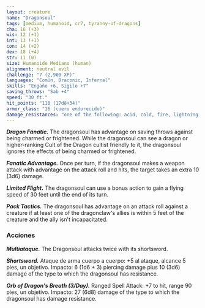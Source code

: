 ```yaml
---
layout: creature
name: "Dragonsoul"
tags: [medium, humanoid, cr7, tyranny-of-dragons]
cha: 16 (+3)
wis: 12 (+1)
int: 13 (+1)
con: 14 (+2)
dex: 18 (+4)
str: 11 (0)
size: Humanoide Mediano (human)
alignment: neutral evil
challenge: "7 (2,900 XP)"
languages: "Común, Draconic, Infernal"
skills: "Engaño +6, Sigilo +7"
saving_throws: "Sab +4"
speed: "30 ft."
hit_points: "110 (17d8+34)"
armor_class: "16 (cuero endurecido)"
damage_resistances: "one of the following: acid, cold, fire, lightning or poison"
---
```


***Dragon Fanatic.*** The dragonsoul has advantage on saving throws against being charmed or frightened. While the dragonsoul can see a dragon or higher-ranking Cult of the Dragon cultist friendly to it, the dragonsoul ignores the effects of being charmed or frightened.

***Fanatic Advantage.*** Once per turn, if the dragonsoul makes a weapon attack with advantage on the attack roll and hits, the target takes an extra 10 (3d6) damage.

***Limited Flight.*** The dragonsoul can use a bonus action to gain a flying speed of 30 feet until the end of its turn.

***Pack Tactics.*** The dragonsoul has advantage on an attack roll against a creature if at least one of the dragonclaw's allies is within 5 feet of the creature and the ally isn't incapacitated.

### Acciones

***Multiataque.*** The Dragonsoul attacks twice with its shortsword.

***Shortsword.*** Ataque de arma cuerpo a cuerpo: +5 al ataque, alcance 5 pies, un objetivo. Impacto: 6 (1d6 + 3) piercing damage plus 10 (3d6) damage of the type to which the dragonsoul has resistance.

***Orb of Dragon's Breath (3/Day).*** Ranged Spell Attack: +7 to hit, range 90 pies, un objetivo. Impacto: 27 (6d8) damage of the type to which the dragonsoul has damage resistance.